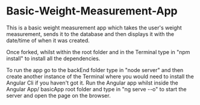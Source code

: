 # Basic-Weight-Measurement-App

This is a basic weight measurement app which takes the user's weight measurement, sends it to the database and then displays it with the date/time of when it was created.

Once forked, whilst within the root folder and in the Terminal type in "npm install" to install all the dependencies.

To run the app go to the backEnd folder type in "node server" and then create another instance of the Terminal where you would need to install the Angular Cli if you haven't got it.
Run the Angular app whilst inside the Angular App/ basicApp root folder and type in "ng serve --o" to start the server and open the page on the browser.
